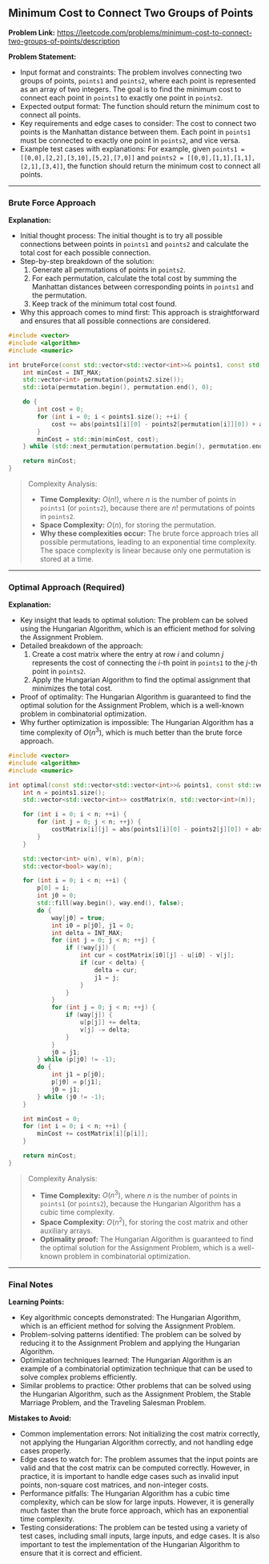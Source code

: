 ## Minimum Cost to Connect Two Groups of Points
**Problem Link:** https://leetcode.com/problems/minimum-cost-to-connect-two-groups-of-points/description

**Problem Statement:**
- Input format and constraints: The problem involves connecting two groups of points, `points1` and `points2`, where each point is represented as an array of two integers. The goal is to find the minimum cost to connect each point in `points1` to exactly one point in `points2`.
- Expected output format: The function should return the minimum cost to connect all points.
- Key requirements and edge cases to consider: The cost to connect two points is the Manhattan distance between them. Each point in `points1` must be connected to exactly one point in `points2`, and vice versa.
- Example test cases with explanations: For example, given `points1 = [[0,0],[2,2],[3,10],[5,2],[7,0]]` and `points2 = [[0,0],[1,1],[1,1],[2,1],[3,4]]`, the function should return the minimum cost to connect all points.

---

### Brute Force Approach

**Explanation:**
- Initial thought process: The initial thought is to try all possible connections between points in `points1` and `points2` and calculate the total cost for each possible connection.
- Step-by-step breakdown of the solution:
  1. Generate all permutations of points in `points2`.
  2. For each permutation, calculate the total cost by summing the Manhattan distances between corresponding points in `points1` and the permutation.
  3. Keep track of the minimum total cost found.
- Why this approach comes to mind first: This approach is straightforward and ensures that all possible connections are considered.

```cpp
#include <vector>
#include <algorithm>
#include <numeric>

int bruteForce(const std::vector<std::vector<int>>& points1, const std::vector<std::vector<int>>& points2) {
    int minCost = INT_MAX;
    std::vector<int> permutation(points2.size());
    std::iota(permutation.begin(), permutation.end(), 0);

    do {
        int cost = 0;
        for (int i = 0; i < points1.size(); ++i) {
            cost += abs(points1[i][0] - points2[permutation[i]][0]) + abs(points1[i][1] - points2[permutation[i]][1]);
        }
        minCost = std::min(minCost, cost);
    } while (std::next_permutation(permutation.begin(), permutation.end()));

    return minCost;
}
```

> Complexity Analysis:
> - **Time Complexity:** $O(n!)$, where $n$ is the number of points in `points1` (or `points2`), because there are $n!$ permutations of points in `points2`.
> - **Space Complexity:** $O(n)$, for storing the permutation.
> - **Why these complexities occur:** The brute force approach tries all possible permutations, leading to an exponential time complexity. The space complexity is linear because only one permutation is stored at a time.

---

### Optimal Approach (Required)

**Explanation:**
- Key insight that leads to optimal solution: The problem can be solved using the Hungarian Algorithm, which is an efficient method for solving the Assignment Problem.
- Detailed breakdown of the approach:
  1. Create a cost matrix where the entry at row $i$ and column $j$ represents the cost of connecting the $i$-th point in `points1` to the $j$-th point in `points2`.
  2. Apply the Hungarian Algorithm to find the optimal assignment that minimizes the total cost.
- Proof of optimality: The Hungarian Algorithm is guaranteed to find the optimal solution for the Assignment Problem, which is a well-known problem in combinatorial optimization.
- Why further optimization is impossible: The Hungarian Algorithm has a time complexity of $O(n^3)$, which is much better than the brute force approach.

```cpp
#include <vector>
#include <algorithm>
#include <numeric>

int optimal(const std::vector<std::vector<int>>& points1, const std::vector<std::vector<int>>& points2) {
    int n = points1.size();
    std::vector<std::vector<int>> costMatrix(n, std::vector<int>(n));

    for (int i = 0; i < n; ++i) {
        for (int j = 0; j < n; ++j) {
            costMatrix[i][j] = abs(points1[i][0] - points2[j][0]) + abs(points1[i][1] - points2[j][1]);
        }
    }

    std::vector<int> u(n), v(n), p(n);
    std::vector<bool> way(n);

    for (int i = 0; i < n; ++i) {
        p[0] = i;
        int j0 = 0;
        std::fill(way.begin(), way.end(), false);
        do {
            way[j0] = true;
            int i0 = p[j0], j1 = 0;
            int delta = INT_MAX;
            for (int j = 0; j < n; ++j) {
                if (!way[j]) {
                    int cur = costMatrix[i0][j] - u[i0] - v[j];
                    if (cur < delta) {
                        delta = cur;
                        j1 = j;
                    }
                }
            }
            for (int j = 0; j < n; ++j) {
                if (way[j]) {
                    u[p[j]] += delta;
                    v[j] -= delta;
                }
            }
            j0 = j1;
        } while (p[j0] != -1);
        do {
            int j1 = p[j0];
            p[j0] = p[j1];
            j0 = j1;
        } while (j0 != -1);
    }

    int minCost = 0;
    for (int i = 0; i < n; ++i) {
        minCost += costMatrix[i][p[i]];
    }

    return minCost;
}
```

> Complexity Analysis:
> - **Time Complexity:** $O(n^3)$, where $n$ is the number of points in `points1` (or `points2`), because the Hungarian Algorithm has a cubic time complexity.
> - **Space Complexity:** $O(n^2)$, for storing the cost matrix and other auxiliary arrays.
> - **Optimality proof:** The Hungarian Algorithm is guaranteed to find the optimal solution for the Assignment Problem, which is a well-known problem in combinatorial optimization.

---

### Final Notes

**Learning Points:**
- Key algorithmic concepts demonstrated: The Hungarian Algorithm, which is an efficient method for solving the Assignment Problem.
- Problem-solving patterns identified: The problem can be solved by reducing it to the Assignment Problem and applying the Hungarian Algorithm.
- Optimization techniques learned: The Hungarian Algorithm is an example of a combinatorial optimization technique that can be used to solve complex problems efficiently.
- Similar problems to practice: Other problems that can be solved using the Hungarian Algorithm, such as the Assignment Problem, the Stable Marriage Problem, and the Traveling Salesman Problem.

**Mistakes to Avoid:**
- Common implementation errors: Not initializing the cost matrix correctly, not applying the Hungarian Algorithm correctly, and not handling edge cases properly.
- Edge cases to watch for: The problem assumes that the input points are valid and that the cost matrix can be computed correctly. However, in practice, it is important to handle edge cases such as invalid input points, non-square cost matrices, and non-integer costs.
- Performance pitfalls: The Hungarian Algorithm has a cubic time complexity, which can be slow for large inputs. However, it is generally much faster than the brute force approach, which has an exponential time complexity.
- Testing considerations: The problem can be tested using a variety of test cases, including small inputs, large inputs, and edge cases. It is also important to test the implementation of the Hungarian Algorithm to ensure that it is correct and efficient.